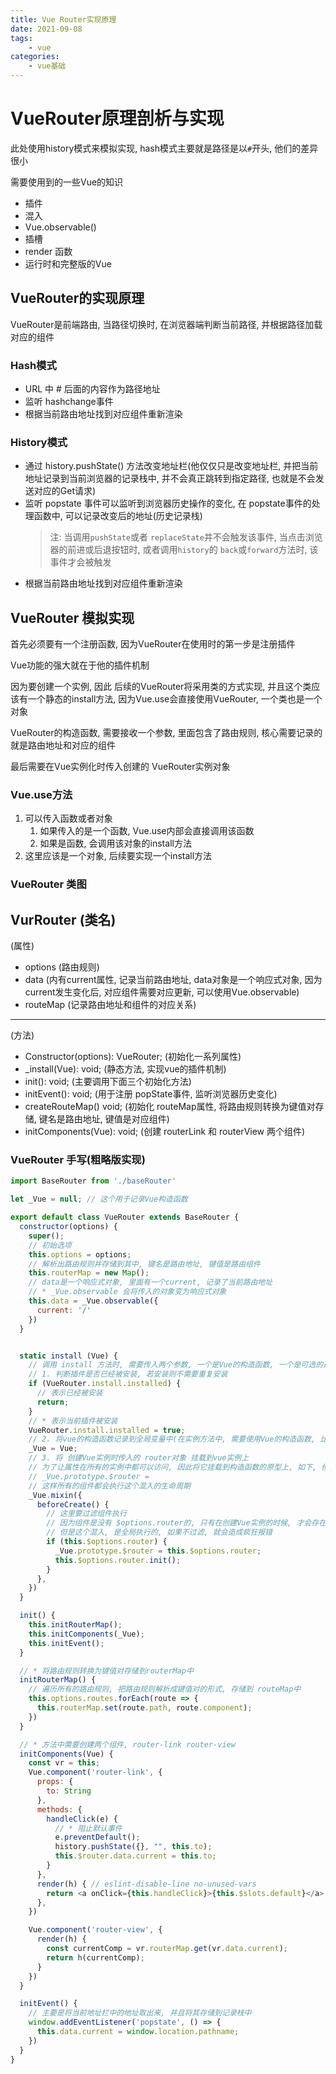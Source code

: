 ```yaml
---
title: Vue Router实现原理
date: 2021-09-08
tags:
    - vue
categories:
    - vue基础
---
```


# VueRouter原理剖析与实现

此处使用history模式来模拟实现, hash模式主要就是路径是以`#`开头, 他们的差异很小

需要使用到的一些Vue的知识

+ 插件
+ 混入
+ Vue.observable()
+ 插槽
+ render 函数
+ 运行时和完整版的Vue

## VueRouter的实现原理

VueRouter是前端路由, 当路径切换时, 在浏览器端判断当前路径, 并根据路径加载对应的组件

### Hash模式

+ URL 中 # 后面的内容作为路径地址
+ 监听 hashchange事件
+ 根据当前路由地址找到对应组件重新渲染

### History模式

+ 通过 history.pushState() 方法改变地址栏(他仅仅只是改变地址栏, 并把当前地址记录到当前浏览器的记录栈中, 并不会真正跳转到指定路径, 也就是不会发送对应的Get请求)
+ 监听 popstate 事件可以监听到浏览器历史操作的变化, 在 popstate事件的处理函数中, 可以记录改变后的地址(历史记录栈)
  > 注: 当调用`pushState`或者 `replaceState`并不会触发该事件, 当点击浏览器的前进或后退按钮时, 或者调用`history`的 `back`或`forward`方法时, 该事件才会被触发
+ 根据当前路由地址找到对应组件重新渲染

## VueRouter 模拟实现

首先必须要有一个注册函数, 因为VueRouter在使用时的第一步是注册插件

Vue功能的强大就在于他的插件机制

因为要创建一个实例, 因此 后续的VueRouter将采用类的方式实现, 并且这个类应该有一个静态的install方法, 因为Vue.use会直接使用VueRouter, 一个类也是一个对象

VueRouter的构造函数, 需要接收一个参数, 里面包含了路由规则, 核心需要记录的就是路由地址和对应的组件

最后需要在Vue实例化时传入创建的 VueRouter实例对象
### Vue.use方法

1. 可以传入函数或者对象
   1. 如果传入的是一个函数, Vue.use内部会直接调用该函数
   2. 如果是函数, 会调用该对象的install方法
2. 这里应该是一个对象, 后续要实现一个install方法

### VueRouter 类图

VurRouter (类名)
-------------
(属性)
+ options (路由规则)
+ data (内有current属性, 记录当前路由地址, data对象是一个响应式对象, 因为current发生变化后, 对应组件需要对应更新, 可以使用Vue.observable)
+ routeMap (记录路由地址和组件的对应关系)
---------------
(方法)
+ Constructor(options): VueRouter; (初始化一系列属性)
+ _install(Vue): void; (静态方法, 实现vue的插件机制)
+ init(): void; (主要调用下面三个初始化方法)
+ initEvent(): void; (用于注册 popState事件, 监听浏览器历史变化)
+ createRouteMap() void; (初始化 routeMap属性, 将路由规则转换为键值对存储, 键名是路由地址, 键值是对应组件)
+ initComponents(Vue): void; (创建 routerLink 和 routerView 两个组件)

### VueRouter 手写(粗略版实现)

```js
import BaseRouter from './baseRouter'

let _Vue = null; // 这个用于记录Vue构造函数

export default class VueRouter extends BaseRouter {
  constructor(options) {
    super();
    // 初始选项
    this.options = options;
    // 解析出路由规则并存储到其中, 键名是路由地址, 键值是路由组件
    this.routerMap = new Map();
    // data是一个响应式对象, 里面有一个current, 记录了当前路由地址
    // * _Vue.observable 会将传入的对象变为响应式对象
    this.data = _Vue.observable({
      current: '/'
    })
  }


  static install (Vue) {
    // 调用 install 方法时, 需要传入两个参数, 一个是Vue的构造函数, 一个是可选的选项对象
    // 1. 判断插件是否已经被安装, 若安装则不需要重复安装
    if (VueRouter.install.installed) {
      // 表示已经被安装
      return;
    }
    // * 表示当前插件被安装
    VueRouter.install.installed = true;
    // 2. 将vue的构造函数记录到全局变量中(在实例方法中, 需要使用Vue的构造函数, 比如创建router-view 和 router-link这两个component)
    _Vue = Vue;
    // 3. 将 创建Vue实例时传入的 router对象 挂载到vue实例上
    // 为了让属性在所有的实例中都可以访问, 因此将它挂载到构造函数的原型上, 如下, 但是需要使用 mixin, 让所有的vue实例都获取到
    // _Vue.prototype.$router = 
    // 这样所有的组件都会执行这个混入的生命周期
    _Vue.mixin({
      beforeCreate() {
        // 这里要过滤组件执行
        // 因为组件是没有 $options.router的, 只有在创建Vue实例的时候, 才会存在这个选项
        // 但是这个混入, 是全局执行的, 如果不过滤, 就会造成疯狂报错
        if (this.$options.router) {
          _Vue.prototype.$router = this.$options.router;
          this.$options.router.init();
        }
      },
    })
  }

  init() {
    this.initRouterMap();
    this.initComponents(_Vue);
    this.initEvent();
  }

  // * 将路由规则转换为键值对存储到routerMap中
  initRouterMap() {
    // 遍历所有的路由规则, 把路由规则解析成键值对的形式, 存储到 routeMap中
    this.options.routes.forEach(route => {
      this.routerMap.set(route.path, route.component);
    })
  }

  // * 方法中需要创建两个组件, router-link router-view
  initComponents(Vue) {
    const vr = this;
    Vue.component('router-link', {
      props: {
        to: String
      },
      methods: {
        handleClick(e) {
          // * 阻止默认事件
          e.preventDefault();
          history.pushState({}, "", this.to);
          this.$router.data.current = this.to;
        }
      },
      render(h) { // eslint-disable-line no-unused-vars
        return <a onClick={this.handleClick}>{this.$slots.default}</a>
      },
    })

    Vue.component('router-view', {
      render(h) {
        const currentComp = vr.routerMap.get(vr.data.current);
        return h(currentComp);
      }
    })
  }

  initEvent() {
    // 主要是将当前地址栏中的地址取出来, 并且将其存储到记录栈中
    window.addEventListener('popstate', () => {
      this.data.current = window.location.pathname;
    })
  }
}
```



